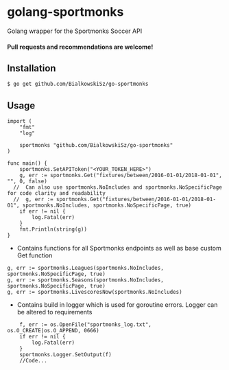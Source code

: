 # golang-sportmonks
Golang wrapper for the Sportmonks Soccer API  
#### Pull requests and recommendations are welcome!

## Installation
```bash
$ go get github.com/BialkowskiSz/go-sportmonks
```

## Usage
```golang
import (
	"fmt"
	"log"

	sportmonks "github.com/BialkowskiSz/go-sportmonks"
)

func main() {
	sportmonks.SetAPIToken("<YOUR_TOKEN_HERE>")
	g, err := sportmonks.Get("fixtures/between/2016-01-01/2018-01-01", "", 0, false)
  //  Can also use sportmonks.NoIncludes and sportmonks.NoSpecificPage for code clarity and readability
  //  g, err := sportmonks.Get("fixtures/between/2016-01-01/2018-01-01", sportmonks.NoIncludes, sportmonks.NoSpecificPage, true)
	if err != nil {
		log.Fatal(err)
	}
	fmt.Println(string(g))
}
```

- Contains functions for all Sportmonks endpoints as well as base custom Get function
```golang
g, err := sportmonks.Leagues(sportmonks.NoIncludes, sportmonks.NoSpecificPage, true)
g, err := sportmonks.Seasons(sportmonks.NoIncludes, sportmonks.NoSpecificPage, true)
g, err := sportmonks.LivescoresNow(sportmonks.NoIncludes)
```
- Contains build in logger which is used for goroutine errors. Logger can be altered to requirements
```golang
	f, err := os.OpenFile("sportmonks_log.txt", os.O_CREATE|os.O_APPEND, 0666)
	if err != nil {
		log.Fatal(err)
	}
	sportmonks.Logger.SetOutput(f)
	//Code...
```
